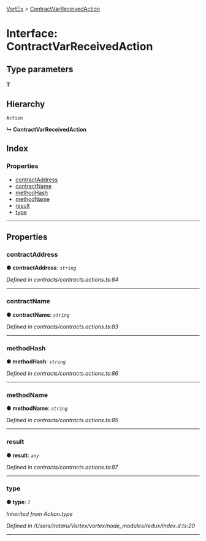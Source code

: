 [VortΞx](../README.md) > [ContractVarReceivedAction](../interfaces/contractvarreceivedaction.md)

# Interface: ContractVarReceivedAction

## Type parameters
#### T 
## Hierarchy

 `Action`

**↳ ContractVarReceivedAction**

## Index

### Properties

* [contractAddress](contractvarreceivedaction.md#contractaddress)
* [contractName](contractvarreceivedaction.md#contractname)
* [methodHash](contractvarreceivedaction.md#methodhash)
* [methodName](contractvarreceivedaction.md#methodname)
* [result](contractvarreceivedaction.md#result)
* [type](contractvarreceivedaction.md#type)

---

## Properties

<a id="contractaddress"></a>

###  contractAddress

**● contractAddress**: *`string`*

*Defined in contracts/contracts.actions.ts:84*

___
<a id="contractname"></a>

###  contractName

**● contractName**: *`string`*

*Defined in contracts/contracts.actions.ts:83*

___
<a id="methodhash"></a>

###  methodHash

**● methodHash**: *`string`*

*Defined in contracts/contracts.actions.ts:86*

___
<a id="methodname"></a>

###  methodName

**● methodName**: *`string`*

*Defined in contracts/contracts.actions.ts:85*

___
<a id="result"></a>

###  result

**● result**: *`any`*

*Defined in contracts/contracts.actions.ts:87*

___
<a id="type"></a>

###  type

**● type**: *`T`*

*Inherited from Action.type*

*Defined in /Users/irotaru/Vortex/vortex/node_modules/redux/index.d.ts:20*

___

